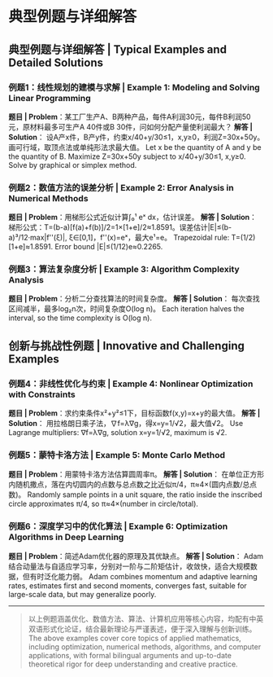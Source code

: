 # 典型例题与详细解答

## 典型例题与详细解答 | Typical Examples and Detailed Solutions

### 例题1：线性规划的建模与求解 | Example 1: Modeling and Solving Linear Programming
**题目 | Problem**：某工厂生产A、B两种产品，每件A利润30元，每件B利润50元，原材料最多可生产A 40件或B 30件，问如何分配产量使利润最大？
**解答 | Solution**：
设A产x件，B产y件，约束x/40+y/30≤1，x,y≥0，利润Z=30x+50y。画可行域，取顶点法或单纯形法求最大值。
Let x be the quantity of A and y be the quantity of B. Maximize Z=30x+50y subject to x/40+y/30≤1, x,y≥0. Solve by graphical or simplex method.

### 例题2：数值方法的误差分析 | Example 2: Error Analysis in Numerical Methods
**题目 | Problem**：用梯形公式近似计算∫₀¹ eˣ dx，估计误差。
**解答 | Solution**：
梯形公式：T=(b-a)[f(a)+f(b)]/2=1×[1+e]/2≈1.8591。误差估计|E|≤(b-a)³/12·max|f''(ξ)|, ξ∈[0,1]，f''(x)=eˣ，最大e¹=e。
Trapezoidal rule: T=(1/2)[1+e]≈1.8591. Error bound |E|≤(1/12)e≈0.2265.

### 例题3：算法复杂度分析 | Example 3: Algorithm Complexity Analysis
**题目 | Problem**：分析二分查找算法的时间复杂度。
**解答 | Solution**：
每次查找区间减半，最多log₂n次，时间复杂度O(log n)。
Each iteration halves the interval, so the time complexity is O(log n).

## 创新与挑战性例题 | Innovative and Challenging Examples

### 例题4：非线性优化与约束 | Example 4: Nonlinear Optimization with Constraints
**题目 | Problem**：求约束条件x²+y²≤1下，目标函数f(x,y)=x+y的最大值。
**解答 | Solution**：
用拉格朗日乘子法，∇f=λ∇g，得x=y=1/√2，最大值√2。
Use Lagrange multipliers: ∇f=λ∇g, solution x=y=1/√2, maximum is √2.

### 例题5：蒙特卡洛方法 | Example 5: Monte Carlo Method
**题目 | Problem**：用蒙特卡洛方法估算圆周率π。
**解答 | Solution**：
在单位正方形内随机撒点，落在内切圆内的点数与总点数之比近似π/4，π≈4×(圆内点数/总点数)。
Randomly sample points in a unit square, the ratio inside the inscribed circle approximates π/4, so π≈4×(number in circle/total).

### 例题6：深度学习中的优化算法 | Example 6: Optimization Algorithms in Deep Learning
**题目 | Problem**：简述Adam优化器的原理及其优缺点。
**解答 | Solution**：
Adam结合动量法与自适应学习率，分别对一阶与二阶矩估计，收敛快，适合大规模数据，但有时泛化能力弱。
Adam combines momentum and adaptive learning rates, estimates first and second moments, converges fast, suitable for large-scale data, but may generalize poorly.

---

> 以上例题涵盖优化、数值方法、算法、计算机应用等核心内容，均配有中英双语形式化论证，结合最新理论与严谨表述，便于深入理解与创新训练。
> The above examples cover core topics of applied mathematics, including optimization, numerical methods, algorithms, and computer applications, with formal bilingual arguments and up-to-date theoretical rigor for deep understanding and creative practice.
